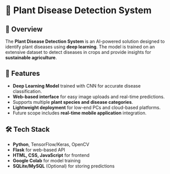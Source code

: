 # 🌱 Plant Disease Detection System  

## 📌 Overview  
The **Plant Disease Detection System** is an AI-powered solution designed to identify plant diseases using **deep learning**. The model is trained on an extensive dataset to detect diseases in crops and provide insights for **sustainable agriculture**.  

## 🚀 Features  
- **Deep Learning Model** trained with CNN for accurate disease classification.  
- **Web-based interface** for easy image uploads and real-time predictions.  
- Supports multiple **plant species and disease categories**.  
- **Lightweight deployment** for low-end PCs and cloud-based platforms.  
- Future scope includes **real-time mobile application** integration.  

## 🛠️ Tech Stack  
- **Python**, TensorFlow/Keras, OpenCV  
- **Flask** for web-based API  
- **HTML, CSS, JavaScript** for frontend  
- **Google Colab** for model training  
- **SQLite/MySQL** (Optional) for storing predictions  

